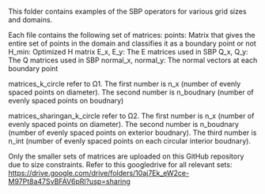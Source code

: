 This folder contains examples of the SBP operators for various grid sizes and domains.

Each file contains the following set of matrices:
points: Matrix that gives the entire set of points in the domain and classifies it as a boundary point or not
H_min: Optimized H matrix
E_x, E_y: The E matrices used in SBP
Q_x, Q_y: The Q matrices used in SBP
normal_x, normal_y: The normal vectors at each boundary point 

matrices_k_circle refer to Ω1. The first number is n_x (number of evenly spaced points on diameter). The second number is n_boudnary (number of evenly spaced points on boudnary)

matrices_sharingan_k_circle refer to Ω2. The first number is n_x (number of evenly spaced points on diameter). The second number is n_boudnary (number of evenly spaced points on exterior boudnary). The third number is n_int (number of evenly spaced points on each circular interior boudnary).

Only the smaller sets of matrices are uploaded on this GitHub repository due to size constraints. Refer to this googledrive for all relevant sets: https://drive.google.com/drive/folders/10aj7Ek_eW2ce-M97Pt8a47SvBFAV6pRl?usp=sharing

